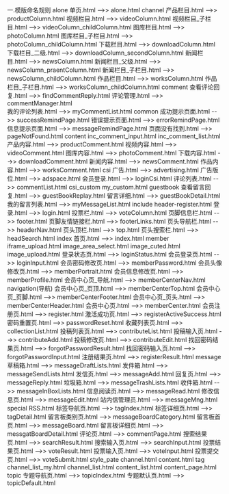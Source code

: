 一.模版命名规则
alone
	单页.html -->> alone.html
channel
	产品栏目.html -->> productColumn.html
	视频栏目.html -->> videoColumn.html
	视频栏目_子栏目.html -->> videoColumn_childColumn.html
	图库栏目.html -->> photoColumn.html
	图库栏目_子栏目.html -->> photoColumn_childColumn.html
	下载栏目.html -->> downloadColumn.html
	下载栏目_二级.html -->> downloadColumn_secondColumn.html
	新闻栏目.html -->> newsColumn.html
	新闻栏目_父级.html -->> newsColumn_praentColumn.html
	新闻栏目_子栏目.html -->> newsColumn_childColumn.html
	作品栏目.html -->> 	worksColumn.html
	作品栏目_子栏目.html -->> worksColumn_childColumn.html
comment
	查看评论回复.html -->> findCommentReply.html
	评论管理.html -->> commentManager.html	
	我的评论列表.html -->> myCommentList.html
common
	成功提示页面.html -->> successRemindPage.html
	错误提示页面.html -->> errorRemindPage.html
	信息提示页面.html -->> messageRemindPage.html
	页面没有找到.html -->> pageNotFound.html
content
	inc_comment_input.html
	inc_comment_list.html
	产品内容.html -->> productComment.html
	视频内容.html -->> videoComment.html
	图库内容.html -->> photoComment.html
	下载内容.html -->> downloadComment.html
	新闻内容.html -->> newsComment.html
	作品内容.html -->> worksComment.html
csi
	广告.html -->> advertising.html
	广告版位.html -->> adspace.html
	会员登录.html -->> loginCsi.html
	评论列表.html -->> commentList.html
csi_custom
	my_custom.html
guestbook
	查看留言回复.html -->> guestBookReplay.html
	留言详细.html -->> guestBookDetail.html
	我的留言列表.html -->> myMessageList.html
include
	header-register.html
	登录.html -->> login.html
	投票栏.html -->> voteColumn.html
	页脚信息栏.html -->> footer.html
	页脚友情链接栏.html -->> footerLinks.html
	页头导航栏.html -->> headerNav.html
	页头顶栏.html -->> top.html
	页头搜索栏.html -->> headSearch.html
index
	首页.html -->> index.html
member
	iframe_upload.html
	image_area_select.html
	image_cuted.html
	image_upload.html
	登录状态页.html -->> loginStatus.html
	会员登录页.html -->> loginInput.html
	会员密码修改页.html -->> memberPassword.html
	会员头像修改页.html -->> memberPortrait.html
	会员信息修改页.html -->> memberProfile.html
	会员中心页_导航.html -->> memberCenterNav.html   navigation(导航)
	会员中心页_页顶.html -->> memberCenterTop.html
	会员中心页_页脚.html -->> memberCenterFooter.html
	会员中心页_页头.html -->> memberCenterHeader.html
	会员中心页.html -->> memberCenter.html
	会员注册页.html -->> register.html
	激活成功页.html -->> registerActiveSuccess.html
	密码重置页.html -->> passwordReset.html
	收藏列表页.html -->> collectionList.html
	投稿列表页.html -->> contributeList.html
	投稿输入页.html -->> contributeAdd.html
	投稿修改页.html -->> contributeEdit.html
	找回密码结果页.html -->> forgotPasswordResult.html
	找回密码输入页.html -->> forgotPasswordInput.html
	注册结果页.html -->> registerResult.html
message
	草稿箱.html -->> messageDraftLists.html
	发件箱.html -->> messageSendLists.html
	发信页.html -->>  messageAdd.html
	回复页.html -->> messageReply.html
	垃圾箱.html -->> messageTrashLists.html
	收件箱.html -->> messageInBoxLists.html
	信息阅读页.html -->> messageRead.html
	修改信息页.html -->> messageEdit.html
	站内信管理员.html -->> messageMng.html
special
	RSS.html
	标签导航页.html -->> tagIndex.html
	标签详细页.html -->> tagDetail.html
	留言板类别页.html -->> messageBoardCategory.html
	留言板首页.html -->> messageBoard.html
	留言板详细页.html -->> messgatBoardDetail.html
	评论页.html -->> commentPage.html
	搜索结果页.html -->> searchResult.html
	搜索输入页.html -->> searchInput.html
	投票结果页.html -->> voteResult.html
	投票输入页.html -->> voteInput.html
	投票提交页.html -->> voteSubmit.html
style_pate
	channel.html
	content.html
tag
	channel_list_my.html
	channel_list.html
	content_list.html
	content_page.html
topic
	专题导航页.html -->> topicIndex.html
	专题默认页.html -->> topicDefault.html





